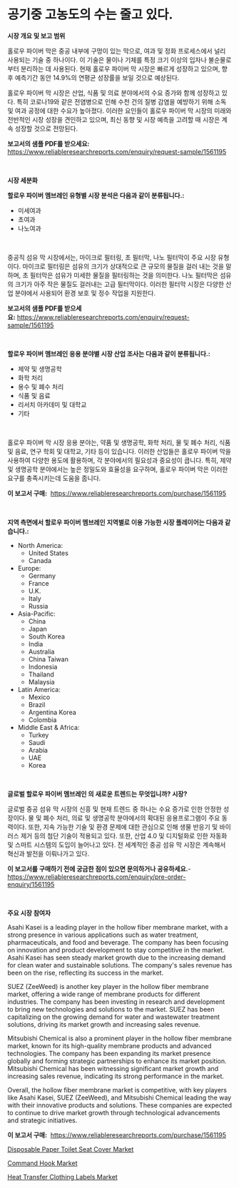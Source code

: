 <p><h1>공기중 고농도의 수는 줄고 있다.</h1></p><p><strong>시장 개요 및 보고 범위</strong></p>
<p><p>홀로우 파이버 막은 중공 내부에 구멍이 있는 막으로, 여과 및 정화 프로세스에서 널리 사용되는 기술 중 하나이다. 이 기술은 물이나 기체를 특정 크기 이상의 입자나 불순물로부터 분리하는 데 사용된다. 현재 홀로우 파이버 막 시장은 빠르게 성장하고 있으며, 향후 예측기간 동안 14.9%의 연평균 성장률을 보일 것으로 예상된다. </p><p>홀로우 파이버 막 시장은 산업, 식품 및 의료 분야에서의 수요 증가와 함께 성장하고 있다. 특히 코로나19와 같은 전염병으로 인해 수천 건의 질병 감염을 예방하기 위해 소독 및 여과 공정에 대한 수요가 높아졌다. 이러한 요인들이 홀로우 파이버 막 시장의 미래와 전반적인 시장 성장을 견인하고 있으며, 최신 동향 및 시장 예측을 고려할 때 시장은 계속 성장할 것으로 전망된다.</p></p>
<p><strong>보고서의 샘플 PDF를 받으세요:</strong> <a href="https://www.reliableresearchreports.com/enquiry/request-sample/1561195">https://www.reliableresearchreports.com/enquiry/request-sample/1561195</a></p>
<p>&nbsp;</p>
<p><strong>시장 세분화</strong></p>
<p><strong>할로우 파이버 멤브레인 유형별 시장 분석은 다음과 같이 분류됩니다.:</strong></p>
<p><ul><li>미세여과</li><li>초여과</li><li>나노여과</li></ul></p>
<p>&nbsp;</p>
<p><p>중공직 섬유 막 시장에서는, 마이크로 필터링, 초 필터막, 나노 필터막이 주요 시장 유형이다. 마이크로 필터링은 섬유의 크기가 상대적으로 큰 규모의 물질을 걸러 내는 것을 말하며, 초 필터막은 섬유가 미세한 물질을 필터링하는 것을 의미한다. 나노 필터막은 섬유의 크기가 아주 작은 물질도 걸러내는 고급 필터막이다. 이러한 필터막 시장은 다양한 산업 분야에서 사용되어 환경 보호 및 정수 작업을 지원한다.</p></p>
<p><strong>보고서의 샘플 PDF를 받으세요:</strong>&nbsp;<a href="https://www.reliableresearchreports.com/enquiry/request-sample/1561195">https://www.reliableresearchreports.com/enquiry/request-sample/1561195</a></p>
<p>&nbsp;</p>
<p><strong> 할로우 파이버 멤브레인 응용 분야별 시장 산업 조사는 다음과 같이 분류됩니다.:</strong></p>
<p><ul><li>제약 및 생명공학</li><li>화학 처리</li><li>용수 및 폐수 처리</li><li>식품 및 음료</li><li>리서치 아카데미 및 대학교</li><li>기타</li></ul></p>
<p>&nbsp;</p>
<p><p>홀로우 파이버 막 시장 응용 분야는, 약품 및 생명공학, 화학 처리, 물 및 폐수 처리, 식품 및 음료, 연구 학회 및 대학교, 기타 등이 있습니다. 이러한 산업들은 홀로우 파이버 막을 사용하여 다양한 용도에 활용하며, 각 분야에서의 필요성과 중요성이 큽니다. 특히, 제약 및 생명공학 분야에서는 높은 정밀도와 효율성을 요구하며, 홀로우 파이버 막은 이러한 요구를 충족시키는데 도움을 줍니다.</p></p>
<p><strong>이 보고서 구매:</strong>&nbsp; <a href="https://www.reliableresearchreports.com/purchase/1561195">https://www.reliableresearchreports.com/purchase/1561195</a></p>
<p>&nbsp;</p>
<p><strong>지역 측면에서 할로우 파이버 멤브레인 지역별로 이용 가능한 시장 플레이어는 다음과 같습니다.:</strong></p>
<p><ul>
    <li>
        North America:
        <ul>
            <li>United States</li>
            <li>Canada</li>
        </ul>
    </li>
    <li>
        Europe:
        <ul>
            <li>Germany</li>
            <li>France</li>
            <li>U.K.</li>
            <li>Italy</li>
            <li>Russia</li>
        </ul>
    </li>
    <li>
        Asia-Pacific:
        <ul>
            <li>China</li>
            <li>Japan</li>
            <li>South Korea</li>
            <li>India</li>
            <li>Australia</li>
            <li>China Taiwan</li>
            <li>Indonesia</li>
            <li>Thailand</li>
            <li>Malaysia</li>
        </ul>
    </li>
    <li>
        Latin America:
        <ul>
            <li>Mexico</li>
            <li>Brazil</li>
            <li>Argentina Korea</li>
            <li>Colombia</li>
        </ul>
    </li>
    <li>
        Middle East & Africa:
        <ul>
            <li>Turkey</li>
            <li>Saudi</li>
            <li>Arabia</li>
            <li>UAE</li>
            <li>Korea</li>
        </ul>
    </li>
    </ul></p>
<p>&nbsp;</p>
<p><strong>글로벌 할로우 파이버 멤브레인 의 새로운 트렌드는 무엇입니까? 시장?</strong></p>
<p><p>글로벌 중공 섬유 막 시장의 신흥 및 현재 트렌드 중 하나는 수요 증가로 인한 안정한 성장이다. 물 및 폐수 처리, 의료 및 생명공학 분야에서의 확대된 응용프로그램이 주요 동력이다. 또한, 지속 가능한 기술 및 환경 문제에 대한 관심으로 인해 생물 반응기 및 바이러스 제거 등의 첨단 기술이 적용되고 있다. 또한, 산업 4.0 및 디지털화로 인한 자동화 및 스마트 시스템의 도입이 늘어나고 있다. 전 세계적인 중공 섬유 막 시장은 계속해서 혁신과 발전을 이뤄나가고 있다.</p></p>
<p><strong>이 보고서를 구매하기 전에 궁금한 점이 있으면 문의하거나 공유하세요.</strong>- <a href="https://www.reliableresearchreports.com/enquiry/pre-order-enquiry/1561195">https://www.reliableresearchreports.com/enquiry/pre-order-enquiry/1561195</a></p>
<p>&nbsp;</p>
<p><strong>주요 시장 참여자</strong></p>
<p><p>Asahi Kasei is a leading player in the hollow fiber membrane market, with a strong presence in various applications such as water treatment, pharmaceuticals, and food and beverage. The company has been focusing on innovation and product development to stay competitive in the market. Asahi Kasei has seen steady market growth due to the increasing demand for clean water and sustainable solutions. The company's sales revenue has been on the rise, reflecting its success in the market.</p><p>SUEZ (ZeeWeed) is another key player in the hollow fiber membrane market, offering a wide range of membrane products for different industries. The company has been investing in research and development to bring new technologies and solutions to the market. SUEZ has been capitalizing on the growing demand for water and wastewater treatment solutions, driving its market growth and increasing sales revenue.</p><p>Mitsubishi Chemical is also a prominent player in the hollow fiber membrane market, known for its high-quality membrane products and advanced technologies. The company has been expanding its market presence globally and forming strategic partnerships to enhance its market position. Mitsubishi Chemical has been witnessing significant market growth and increasing sales revenue, indicating its strong performance in the market.</p><p>Overall, the hollow fiber membrane market is competitive, with key players like Asahi Kasei, SUEZ (ZeeWeed), and Mitsubishi Chemical leading the way with their innovative products and solutions. These companies are expected to continue to drive market growth through technological advancements and strategic initiatives.</p></p>
<p><strong>이 보고서 구매:</strong>&nbsp;&nbsp;<a href="https://www.reliableresearchreports.com/purchase/1561195">https://www.reliableresearchreports.com/purchase/1561195</a></p>
<p><p><a href="https://github.com/wwwkeltoum/Market-Research-Report-List-2/blob/main/disposable-paper-toilet-seat-cover-market.md">Disposable Paper Toilet Seat Cover Market</a></p><p><a href="https://github.com/gamblestampleyjenny50m5sl6/Market-Research-Report-List-1/blob/main/command-hook-market.md">Command Hook Market</a></p><p><a href="https://github.com/nicholepatriciadoylenwnrjr0/Market-Research-Report-List-1/blob/main/heat-transfer-clothing-labels-market.md">Heat Transfer Clothing Labels Market</a></p></p>
